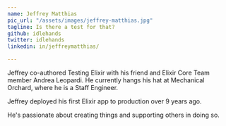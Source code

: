 ```yaml
---
name: Jeffrey Matthias
pic_url: "/assets/images/jeffrey-matthias.jpg"
tagline: Is there a test for that?
github: idlehands
twitter: idlehands
linkedin: in/jeffreymatthias/

---
```

Jeffrey co-authored Testing Elixir with his friend and Elixir Core Team member Andrea Leopardi. He currently hangs his hat at Mechanical Orchard, where he is a Staff Engineer.

Jeffrey deployed his first Elixir app to production over 9 years ago.

He's passionate about creating things and supporting others in doing so.
